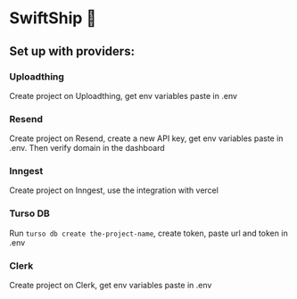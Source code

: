 # SwiftShip 🚢

## Set up with providers:
###  Uploadthing
Create project on Uploadthing, get env variables paste in .env
###  Resend
Create project on Resend, create a new API key, get env variables paste in .env. Then verify domain in the dashboard
###  Inngest
Create project on Inngest, use the integration with vercel
###  Turso DB
Run `turso db create the-project-name`, create token, paste url and token in .env
###  Clerk
Create project on Clerk, get env variables paste in .env
